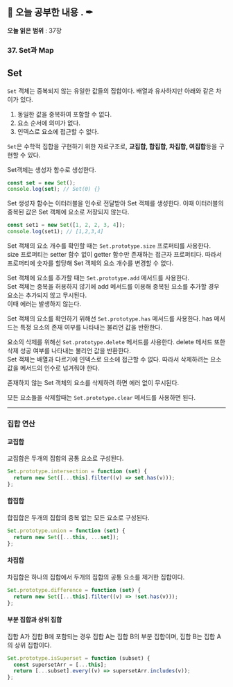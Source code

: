 ## 📕 오늘 공부한 내용 . ✒

**오늘 읽은 범위** : 37장

### 37. Set과 Map

## Set

`Set` 객체는 중복되지 않는 유일한 값들의 집합이다. 배열과 유사하지만 아래와 같은 차이가 있다.

1. 동일한 값을 중복하여 포함할 수 없다.
2. 요소 순서에 의미가 없다.
3. 인덱스로 요소에 접근할 수 없다.

`Set`은 수학적 집합을 구현하기 위한 자료구조로, **교집합, 합집합, 차집합, 여집합**등을 구현할 수 있다.

Set객체는 생성자 함수로 생성한다.

```javascript
const set = new Set();
console.log(set); // Set(0) {}
```

Set 생성자 함수는 이터러블을 인수로 전달받아 Set 객체를 생성한다. 이때 이터러블의 중복된 값은 Set 객체에 요소로 저장되지 않는다.

```javascript
const set1 = new Set([1, 2, 2, 3, 4]);
console.log(set1); // [1,2,3,4]
```

Set 객체의 요소 개수를 확인할 때는 `Set.prototype.size` 프로퍼티를 사용한다.<br>
size 프로퍼티는 setter 함수 없이 getter 함수만 존재하는 접근자 프로퍼티다. 따라서 프로퍼티에 숫자를 할당해 Set 객체의 요소 개수를 변경할 수 없다.

Set 객체에 요소를 추가할 때는 `Set.prototype.add` 메서드를 사용한다.<br>
Set 객체는 중복을 허용하지 않기에 add 메서드를 이용해 중복된 요소를 추가할 경우 요소는 추가되지 않고 무시된다.<br>
이때 에러는 발생하지 않는다.

Set 객체의 요소를 확인하기 위해선 `Set.prototype.has` 메서드를 사용한다. has 메서드는 특정 요소의 존재 여부를 나타내는 불리언 값을 반환한다.

요소의 삭제를 위해선 `Set.prototype.delete` 메서드를 사용한다. delete 메서드 또한 삭제 성공 여부를 나타내는 불리언 값을 반환한다.<br>
Set 객체는 배열과 다르기에 인덱스로 요소에 접근할 수 없다. 따라서 삭제하려는 요소값을 메서드의 인수로 넘겨줘야 한다.

존재하지 않는 Set 객체의 요소를 삭제하려 하면 에러 없이 무시된다.

모든 요소들을 삭제할때는 `Set.prototype.clear` 메서드를 사용하면 된다.

---

### 집합 연산

#### 교집합

교집합은 두개의 집합의 공통 요소로 구성된다.

```javascript
Set.prototype.intersection = function (set) {
  return new Set([...this].filter((v) => set.has(v)));
};
```

#### 합집합

합집합은 두개의 집합의 중복 없는 모든 요소로 구성된다.

```javascript
Set.prototype.union = function (set) {
  return new Set([...this, ...set]);
};
```

#### 차집합

차집합은 하나의 집합에서 두개의 집합의 공통 요소를 제거한 집합이다.

```javascript
Set.prototype.difference = function (set) {
  return new Set([...this].filter((v) => !set.has(v)));
};
```

#### 부분 집합과 상위 집합

집합 A가 집합 B에 포함되는 경우 집합 A는 집합 B의 부분 집합이며, 집합 B는 집합 A의 상위 집합이다.

```javascript
Set.prototype.isSuperset = function (subset) {
  const supersetArr = [...this];
  return [...subset].every((v) => supersetArr.includes(v));
};
```
